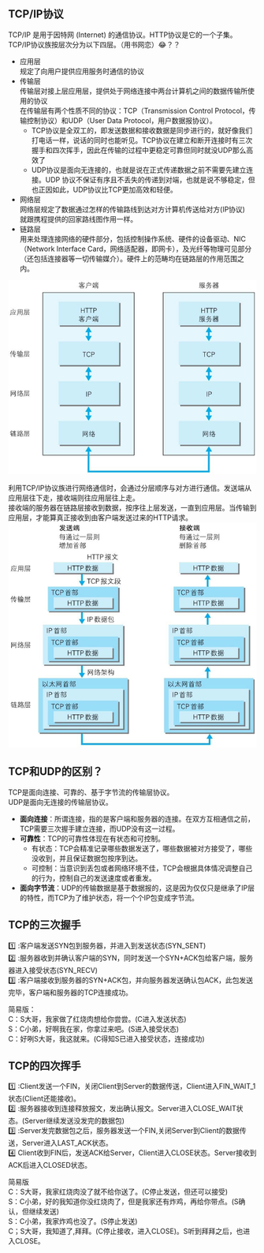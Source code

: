 ## TCP/IP协议 

TCP/IP 是用于因特网 (Internet) 的通信协议。HTTP协议是它的一个子集。TCP/IP协议族按层次分为以下四层。（用书网恋）😂？？
- 应用层  
规定了向用户提供应用服务时通信的协议
- 传输层  
传输层对接上层应用层，提供处于网络连接中两台计算机之间的数据传输所使用的协议  
在传输层有两个性质不同的协议：TCP（Transmission Control Protocol，传输控制协议）和UDP（User Data Protocol，用户数据报协议）。
   - TCP协议是全双工的，即发送数据和接收数据是同步进行的，就好像我们打电话一样，说话的同时也能听见。TCP协议在建立和断开连接时有三次握手和四次挥手，因此在传输的过程中更稳定可靠但同时就没UDP那么高效了
   - UDP协议是面向无连接的，也就是说在正式传递数据之前不需要先建立连接。UDP 协议不保证有序且不丢失的传递到对端，也就是说不够稳定，但也正因如此，UDP协议比TCP更加高效和轻便。
- 网络层  
网络层规定了数据通过怎样的传输路线到达对方计算机传送给对方(IP协议)  
就跟携程提供的回家路线图作用一样。
- 链路层  
用来处理连接网络的硬件部分，包括控制操作系统、硬件的设备驱动、NIC（Network Interface Card，网络适配器，即网卡），及光纤等物理可见部分（还包括连接器等一切传输媒介）。硬件上的范畴均在链路层的作用范围之内。

![TCP](../../../.vuepress/imgs/blog/net/tcp.jpg)

利用TCP/IP协议族进行网络通信时，会通过分层顺序与对方进行通信。发送端从应用层往下走，接收端则往应用层往上走。  
接收端的服务器在链路层接收到数据，按序往上层发送，一直到应用层。当传输到应用层，才能算真正接收到由客户端发送过来的HTTP请求。  
![TCP](../../../.vuepress/imgs/blog/net/tcp1.jpg)


## TCP和UDP的区别？  
TCP是面向连接、可靠的、基于字节流的传输层协议。  
UDP是面向无连接的传输层协议。
- **面向连接**：所谓连接，指的是客户端和服务器的连接。在双方互相通信之前，TCP需要三次握手建立连接，而UDP没有这一过程。
- **可靠性**：TCP的可靠性体现在有状态和可控制。
   - 有状态：TCP会精准记录哪些数据发送了，哪些数据被对方接受了，哪些没收到，并且保证数据包按序到达。
   - 可控制：当意识到丢包或者网络环境不佳，TCP会根据具体情况调整自己的行为，控制自己的发送速度或者重发。
- **面向字节流**：UDP的传输数据是基于数据报的，这是因为仅仅只是继承了IP层的特性，而TCP为了维护状态，将一个个IP包变成字节流。

## TCP的三次握手
:one: :客户端发送SYN包到服务器，并进入到发送状态(SYN_SENT)  
:two: :服务器收到并确认客户端的SYN，同时发送一个SYN+ACK包给客户端，服务器进入接受状态(SYN_RECV)   
:three: :客户端接收到服务器的SYN+ACK包，并向服务器发送确认包ACK，此包发送完毕，客户端和服务器的TCP连接成功。  

简易版：  
C：S大哥，我家做了红烧肉想给你尝尝。(C进入发送状态)  
S：C小弟，好啊我在家，你拿过来吧。(S进入接受状态)  
C：好咧S大哥，我这就来。(C得知S已进入接受状态，连接成功)

## TCP的四次挥手
:one: :Client发送一个FIN，关闭Client到Server的数据传送，Client进入FIN_WAIT_1状态(Client还能接收)。  
:two: :服务器接收到连接释放报文，发出确认报文。Server进入CLOSE_WAIT状态。(Server继续发送没发完的数据包)  
:three: :Server发完数据包之后，服务器发送一个FIN,关闭Server到Client的数据传送，Server进入LAST_ACK状态。  
:four: Client收到FIN后，发送ACK给Server，Client进入CLOSE状态。Server接收到ACK后进入CLOSED状态。

简易版   
C：S大哥，我家红烧肉没了就不给你送了。(C停止发送，但还可以接受)  
S：C小弟，好的我知道你没红烧肉了，但是我家还有炸鸡，再给你带点。(S确认，但继续发送)  
S：C小弟，我家炸鸡也没了。(S停止发送)   
C；S大哥，我知道了,拜拜。(C停止接收，进入CLOSE)。S听到拜拜之后，也进入CLOSE。